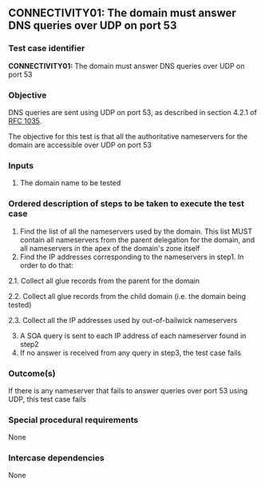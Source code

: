 ## CONNECTIVITY01: The domain must answer DNS queries over UDP on port 53

### Test case identifier
**CONNECTIVITY01:**  The domain must answer DNS queries over UDP on port 53

### Objective

DNS queries are sent using UDP on port 53, as described in section 4.2.1 of [RFC 1035](http://tools.ietf.org/html/rfc1035).

The objective for this test is that all the authoritative nameservers for the domain are accessible over UDP on port 53

### Inputs

1. The domain name to be tested

### Ordered description of steps to be taken to execute the test case

1. Find the list of all the nameservers used by the domain. This list MUST contain all nameservers from the parent delegation for the domain, and all nameservers in the apex of the domain's zone itself
2. Find the IP addresses corresponding to the nameservers in step1. In order to do that:

2.1. Collect all glue records from the parent for the domain

2.2. Collect all glue records from the child domain (i.e. the domain being tested)

2.3. Collect all the IP addresses used by out-of-bailwick nameservers

3. A SOA query is sent to each IP address of each nameserver found in step2
4. If no answer is received from any query in step3, the test case fails

### Outcome(s)

If there is any nameserver that fails to answer queries over port 53 using UDP, this test case fails

### Special procedural requirements	

None

### Intercase dependencies

None
